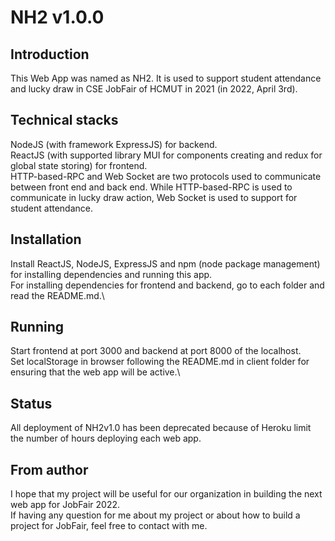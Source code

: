 # NH2 v1.0.0

## Introduction
This Web App was named as NH2. It is used to support student attendance and lucky draw in CSE JobFair of HCMUT in 2021 (in 2022, April 3rd).

## Technical stacks
NodeJS (with framework ExpressJS) for backend.\
ReactJS (with supported library MUI for components creating and redux for global state storing) for frontend.\
HTTP-based-RPC and Web Socket are two protocols used to communicate between front end and back end. While HTTP-based-RPC is used to communicate in lucky draw action, Web Socket is used to support for student attendance.

## Installation
Install ReactJS, NodeJS, ExpressJS and npm (node package management) for installing dependencies and running this app.\
For installing dependencies for frontend and backend, go to each folder and read the README.md.\

## Running
Start frontend at port 3000 and backend at port 8000 of the localhost.\
Set localStorage in browser following the README.md in client folder for ensuring that the web app will be active.\

## Status
All deployment of NH2v1.0 has been deprecated because of Heroku limit the number of hours deploying each web app.

## From author
I hope that my project will be useful for our organization in building the next web app for JobFair 2022.\
If having any question for me about my project or about how to build a project for JobFair, feel free to contact with me.
